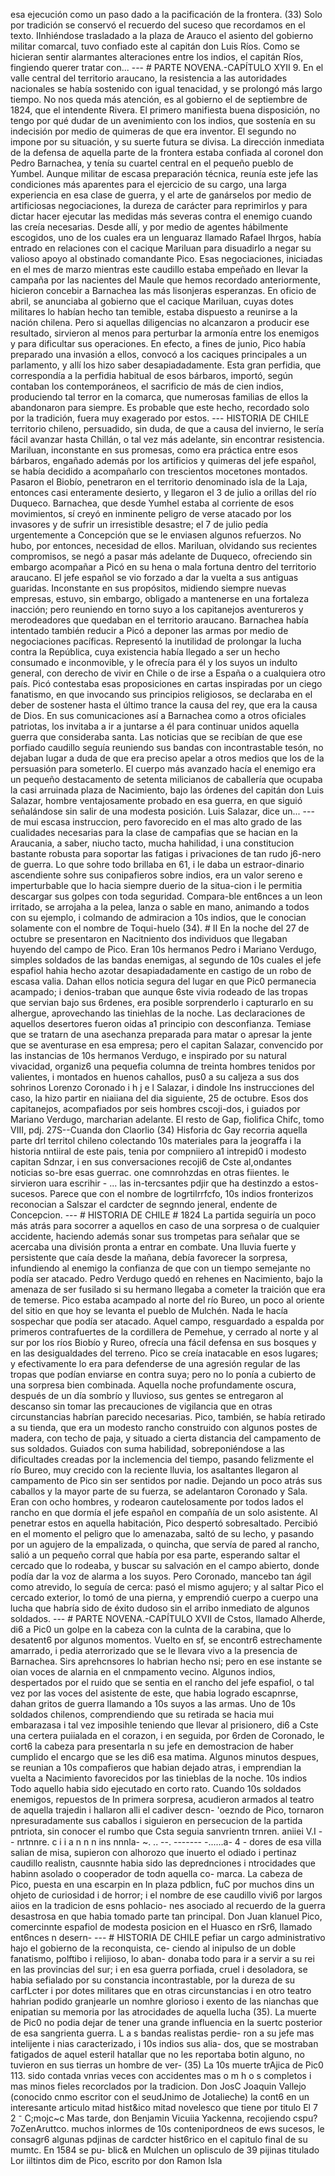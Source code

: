 esa ejecución como un paso dado a la pacificación de la frontera. (33) Solo por tradición se conservó el recuerdo del suceso que recordamos en el texto. IInhiéndose trasladado a la plaza de Arauco el asiento del gobierno militar comarcal, tuvo confiado este al capitán don Luis Ríos. Como se hicieran sentir alarmantes alteraciones entre los indios, el capitán Ríos, fingiendo querer tratar con... --- # PARTE NOVENA.-CAPÍTULO XYII 9. En el valle central del territorio araucano, la resistencia a las autoridades nacionales se había sostenido con igual tenacidad, y se prolongó más largo tiempo. No nos queda más atención, es al gobierno el de septiembre de 1824, que el intendente Rivera. El primero manifiesta buena disposición, no tengo por qué dudar de un avenimiento con los indios, que sostenía en su indecisión por medio de quimeras de que era inventor. El segundo no impone por su situación, y su suerte futura se divisa. La dirección inmediata de la defensa de aquella parte de la frontera estaba confiada al coronel don Pedro Barnachea, y tenía su cuartel central en el pequeño pueblo de Yumbel. Aunque militar de escasa preparación técnica, reunía este jefe las condiciones más aparentes para el ejercicio de su cargo, una larga experiencia en esa clase de guerra, y el arte de ganárselos por medio de artificiosas negociaciones, la dureza de carácter para reprimirlos y para dictar hacer ejecutar las medidas más severas contra el enemigo cuando las creía necesarias. Desde allí, y por medio de agentes hábilmente escogidos, uno de los cuales era un lenguaraz llamado Rafael Ihrgos, había entrado en relaciones con el cacique Mariluan para disuadirlo a negar su valioso apoyo al obstinado comandante Pico. Esas negociaciones, iniciadas en el mes de marzo mientras este caudillo estaba empeñado en llevar la campaña por las nacientes del Maule que hemos recordado anteriormente, hicieron concebir a Barnachea las más lisonjeras esperanzas. En oficio de abril, se anunciaba al gobierno que el cacique Mariluan, cuyas dotes militares lo habían hecho tan temible, estaba dispuesto a reunirse a la nación chilena. Pero si aquellas diligencias no alcanzaron a producir ese resultado, sirvieron al menos para perturbar la armonía entre los enemigos y para dificultar sus operaciones. En efecto, a fines de junio, Pico había preparado una invasión a ellos, convocó a los caciques principales a un parlamento, y allí los hizo saber desapiadadamente. Esta gran perfidia, que correspondía a la perfidia habitual de esos bárbaros, importó, según contaban los contemporáneos, el sacrificio de más de cien indios, produciendo tal terror en la comarca, que numerosas familias de ellos la abandonaron para siempre. Es probable que este hecho, recordado solo por la tradición, fuera muy exagerado por estos. --- HISTORIA DE CHILE territorio chileno, persuadido, sin duda, de que a causa del invierno, le sería fácil avanzar hasta Chillán, o tal vez más adelante, sin encontrar resistencia. Mariluan, inconstante en sus promesas, como era práctica entre esos bárbaros, engañado además por los artificios y quimeras del jefe español, se había decidido a acompañarlo con trescientos mocetones montados. Pasaron el Biobío, penetraron en el territorio denominado isla de la Laja, entonces casi enteramente desierto, y llegaron el 3 de julio a orillas del río Duqueco. Barnachea, que desde Yumhel estaba al corriente de esos movimientos, sí creyó en inminente peligro de verse atacado por los invasores y de sufrir un irresistible desastre; el 7 de julio pedía urgentemente a Concepción que se le enviasen algunos refuerzos. No hubo, por entonces, necesidad de ellos. Mariluan, olvidando sus recientes compromisos, se negó a pasar más adelante de Duqueco, ofreciendo sin embargo acompañar a Picó en su hena o mala fortuna dentro del territorio araucano. El jefe español se vio forzado a dar la vuelta a sus antiguas guaridas. Inconstante en sus propósitos, midiendo siempre nuevas empresas, estuvo, sin embargo, obligado a mantenerse en una fortaleza inacción; pero reuniendo en torno suyo a los capitanejos aventureros y merodeadores que quedaban en el territorio araucano. Barnachea había intentado también reducir a Picó a deponer las armas por medio de negociaciones pacíficas. Representó la inutilidad de prolongar la lucha contra la República, cuya existencia había llegado a ser un hecho consumado e inconmovible, y le ofrecía para él y los suyos un indulto general, con derecho de vivir en Chile o de irse a España o a cualquiera otro país. Picó contestaba esas proposiciones en cartas inspiradas por un ciego fanatismo, en que invocando sus principios religiosos, se declaraba en el deber de sostener hasta el último trance la causa del rey, que era la causa de Dios. En sus comunicaciones así a Barnachea como a otros oficiales patriotas, los invitaba a ir a juntarse a él para continuar unidos aquella guerra que consideraba santa. Las noticias que se recibían de que ese porfiado caudillo seguía reuniendo sus bandas con incontrastable tesón, no dejaban lugar a duda de que era preciso apelar a otros medios que los de la persuasión para someterlo. El cuerpo más avanzado hacía el enemigo era un pequeño destacamento de setenta milicianos de caballería que ocupaba la casi arruinada plaza de Nacimiento, bajo las órdenes del capitán don Luis Salazar, hombre ventajosamente probado en esa guerra, en que siguió señalándose sin salir de una modesta posición. Luis Salazar, dice un... --- de mui escasa instruccion, pero favorecido en el mas alto grado de las cualidades necesarias para la clase de campafias que se hacian en la Araucania, a saber, niucho tacto, mucha hahilidad, i una constitucion bastante robusta para soportar las fatigas i privaciones de tan rudo j6-nero de guerra. Lo que sohre todo brillaba en 61, i le daba un estraor-dinario ascendiente sohre sus conipafieros sobre indios, era un valor sereno e imperturbable que lo hacia siempre duerio de la situa-cion i le permitia descargar sus golpes con toda seguridad. Compara-ble ent6nces a un leon irritado, se arrojaha a la pelea, lanza o sable en mano, animando a todos con su ejemplo, i colmando de admiracion a 10s indios, que le conocian solamente con el nombre de Toqui-huelo (34). # II En la noche del 27 de octubre se presentaron en Nacitniento dos individuos que llegaban huyendo del campo de Pico. Eran 10s hermanos Pedro i Mariano Verdugo, simples soldados de las bandas enemigas, al segundo de 10s cuales el jefe espafiol hahia hecho azotar desapiadadamente en castigo de un robo de escasa valia. Dahan ellos noticia segura del lugar en que Pic0 permanecia acampado; i denios-traban que aunque 6ste vivia rodeado de las tropas que servian bajo sus 6rdenes, era posible sorprenderlo i capturarlo en su alhergue, aprovechando las tiniehlas de la noche. Las declaraciones de aquellos desertores fueron oidas a1 principio con desconfianza. Temiase que se tratarn de una asechanza preparada para matar o apresar la jente que se aventurase en esa empresa; pero el capitan Salazar, convencido por las instancias de 10s hermanos Verdugo, e inspirado por su natural vivacidad, organiz6 una pequefia columna de treinta hombres tenidos por valientes, i montados en huenos cahallos, pus0 a su caljeza a sus dos sohrinos Lorenzo Coronado i h j e l Salazar, i dindole Ins instrucciones del caso, la hizo partir en niaiiana del dia siguiente, 25 de octubre. Esos dos capitanejos, acompafiados por seis hombres cscoji-dos, i guiados por Mariano Verdugo, marcharian adelante. El resto de Gap, fiolifica Chifc, tomo VIII, pdj. 27S--Cuanda don Claorlio (34) Hisforia dc Gay recorria aquella parte drl territol chileno colectando 10s materiales para la jeograffa i la historia nntiiral de este pais, tenia por compniiero a1 intrepid0 i modesto capitan Sdnzar, i en sus conversaciones recoji6 de Cste al,ondantes noticias so-bre esas guerrac. one comnrohzdas en otras fiientes. le sirvieron uara escrihir - ... las in-tercsantes pdjir que ha destinzdo a estos-sucesos. Parece que con el nombre de logrtilrrfcfo, 10s indios fronterizos reconocian a Salszar el cardcter de segnndo jeneral, endente de Concepcion. --- # HISTORIA DE CHILE # 1824 La partida seguiría un poco más atrás para socorrer a aquellos en caso de una sorpresa o de cualquier accidente, haciendo además sonar sus trompetas para señalar que se acercaba una división pronta a entrar en combate. Una lluvia fuerte y persistente que caía desde la mañana, debía favorecer la sorpresa, infundiendo al enemigo la confianza de que con un tiempo semejante no podía ser atacado. Pedro Verdugo quedó en rehenes en Nacimiento, bajo la amenaza de ser fusilado si su hermano llegaba a cometer la traición que era de temerse. Pico estaba acampado al norte del río Bureo, un poco al oriente del sitio en que hoy se levanta el pueblo de Mulchén. Nada le hacía sospechar que podía ser atacado. Aquel campo, resguardado a espalda por primeros contrafuertes de la cordillera de Pemehue, y cerrado al norte y al sur por los ríos Biobío y Rureo, ofrecía una fácil defensa en sus bosques y en las desigualdades del terreno. Pico se creía inatacable en esos lugares; y efectivamente lo era para defenderse de una agresión regular de las tropas que podían enviarse en contra suya; pero no lo ponía a cubierto de una sorpresa bien combinada. Aquella noche profundamente oscura, después de un día sombrío y lluvioso, sus gentes se entregaron al descanso sin tomar las precauciones de vigilancia que en otras circunstancias habrían parecido necesarias. Pico, también, se había retirado a su tienda, que era un modesto rancho construido con algunos postes de madera, con techo de paja, y situado a cierta distancia del campamento de sus soldados. Guiados con suma habilidad, sobreponiéndose a las dificultades creadas por la inclemencia del tiempo, pasando felizmente el río Bureo, muy crecido con la reciente lluvia, los asaltantes llegaron al campamento de Pico sin ser sentidos por nadie. Dejando un poco atrás sus caballos y la mayor parte de su fuerza, se adelantaron Coronado y Sala. Eran con ocho hombres, y rodearon cautelosamente por todos lados el rancho en que dormía el jefe español en compañía de un solo asistente. Al penetrar estos en aquella habitación, Pico despertó sobresaltado. Percibió en el momento el peligro que lo amenazaba, saltó de su lecho, y pasando por un agujero de la empalizada, o quincha, que servía de pared al rancho, salió a un pequeño corral que había por esa parte, esperando saltar el cercado que lo rodeaba, y buscar su salvación en el campo abierto, donde podía dar la voz de alarma a los suyos. Pero Coronado, mancebo tan ágil como atrevido, lo seguía de cerca: pasó el mismo agujero; y al saltar Pico el cercado exterior, lo tomó de una pierna, y emprendió cuerpo a cuerpo una lucha que habría sido de éxito dudoso sin el arribo inmediato de algunos soldados. --- # PARTE NOVENA.-CAPÍTULO XVII de Cstos, llamado Alherde, di6 a Pic0 un golpe en la cabeza con la culnta de la carabina, que lo desatent6 por algunos momentos. Vuelto en sf, se encontr6 estrechamente amarrado, i pedia aterrorizado que se le llevara vivo a la presencia de Barnachea. Sirs aprehcnsores lo habrian hecho nsi; pero en ese instante se oian voces de alarnia en el cnmpamento vecino. Algunos indios, despertados por el ruido que se sentia en el rancho del jefe espafiol, o tal vez por las voces del asistente de este, que habia logrado escapnrse, dahan gritos de guerra llamando a 10s suyos a las armas. Uno de 10s soldados chilenos, comprendiendo que su retirada se hacia mui embarazasa i tal vez imposihle teniendo que llevar al prisionero, di6 a Cste una certera puiialada en el corazon, i en seguida, por 6rden de Coronado, le cort6 la cabeza para presentarla n su jefe en demostracion de haber cumplido el encargo que se les di6 esa matima. Algunos minutos despues, se reunian a 10s compafieros que habian dejado atras, i emprendian la vuelta a Nacimiento favorecidos por las tinieblas de la noche. 10s indios Todo aquello habia sido ejecutado en corto rato. Cuando 10s soldados enemigos, repuestos de In primera sorpresa, acudieron armados al teatro de aquella trajedin i hallaron alli el cadiver descn- 'oezndo de Pico, tornaron npresuradamente sus caballos i siguieron en persecucion de la partida pntriota, sin conocer el rumbo que Csta seguia sanvrientn trnren. aniiei V.I -- nrtnnre. c i i a n n n ins nnnla- ~. .. --. ------- -......a- 4 - dores de esa villa salian de misa, supieron con alhorozo que inuerto el odiado i pertinaz caudillo realistn, causnnte habia sido las deprednciones i ntrocidades que habinn asolado o cooperador de todn aquella co- marca. La cabeza de Pico, puesta en una escarpin en In plaza pdblicn, fuC por muchos dins un ohjeto de curiosidad i de horror; i el nombre de ese caudillo vivi6 por largos aiios en la tradicion de esns pohlacio- nes asociado al recuerdo de la guerra desastrosa en que habia tomado parte tan principal. Don Juan klanuel Pico, comercinnte espafiol de modesta posicion en el Huasco en rSr6, llamado ent6nces n desern- --- # HISTORIA DE CHILE pefiar un cargo administrativo hajo el gobierno de la reconquista, ce- ciendo al inipulso de un doble fanatismo, polftibo i relijioso, lo aban- donaba todo para ir a servir a su rei en las provincias del sur; i en esa guerra porfiada, cruel i desoladora, se habia sefialado por su constancia incontrastable, por la dureza de su carfLcter i por dotes militares que en otras circunstancias i en otro teatro hahrian podido granjearle un nomhre glorioso i exento de las nianchas que enipatian su memoria por las atrocidades de aquella lucha (35). La muerte de Pic0 no podia dejar de tener una grande influencia en la suertc posterior de esa sangrienta guerra. L a s bandas realistas perdie- ron a su jefe mas intelijente i nias caracterizado, i 10s indios sus alia- dos, que se mostraban fatigados de aquel esteril hatallar que no les reportaba botin alguno, no tuvieron en sus tierras un hombre de ver- (35) La 10s muerte trAjica de Pic0 113. sido contada vnrias veces con accidentes mas o m h o s completos i mas minos fieles recorclados por la tradicion. Don JosC Joaquin Vallejo (conocido cnmo escritor con el seudJnimo de Jotalieche) la cont6 en un interesante articulo mitad hist&#x26;ico mitad novelesco que tiene por titulo El 7 2 ⁻ C;mojc~c Mas tarde, don Benjamin Vicuiia Yackenna, recojiendo cspu?7oZenAruttco. muchos inlormes de 10s contenipordneos de ews sucesos, le consagr6 algunas pdjinas de cardcter hist6rico en el capitulo final de su mumtc. En 1584 se pu- blic&#x26; en Mulchen un oplisculo de 39 pijinas titulado Lor iiltintos dim de Pico, escrito por don Ramon Isla